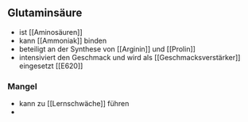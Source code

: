 ## Glutaminsäure
- ist [[Aminosäuren]]
- kann [[Ammoniak]] binden
- beteiligt an der Synthese von [[Arginin]] und [[Prolin]]
- intensiviert den Geschmack und wird als [[Geschmacksverstärker]] eingesetzt [[E620]]

### Mangel
- kann zu [[Lernschwäche]] führen
- 